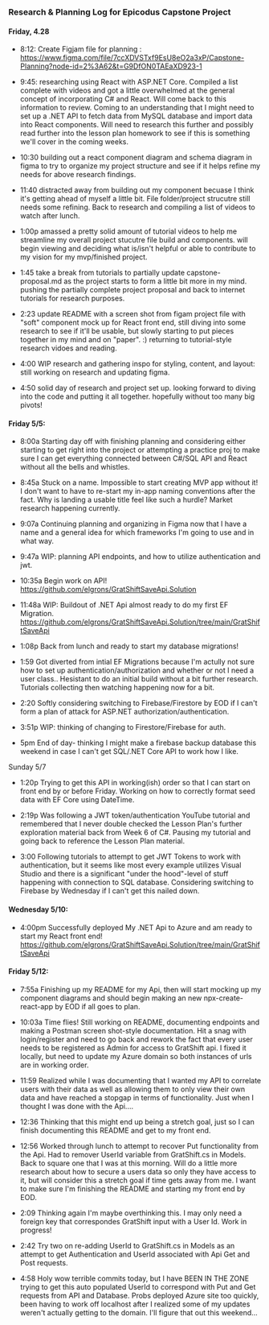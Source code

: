 ### Research & Planning Log for Epicodus Capstone Project

#### Friday, 4.28

* 8:12: Create Figjam file for planning : https://www.figma.com/file/7ccXDVSTxf9EsU8eO2a3xP/Capstone-Planning?node-id=2%3A62&t=G9DfON0TAEaXD923-1

* 9:45: researching using React with ASP.NET Core. Compiled a list complete with videos and got a little overwhelmed at the general concept of incorporating C# and React. Will come back to this information to review. Coming to an understanding that I might need to set up a .NET API to fetch data from MySQL database and import data into React components. Will need to research this further and possibly read further into the lesson plan homework to see if this is something we'll cover in the coming weeks.

* 10:30 building out a react component diagram and schema diagram in figma to try to organize my project structure and see if it helps refine my needs for above research findings.

*  11:40 distracted away from building out my component becuase I think it's getting ahead of myself a little bit. File folder/project strucutre still needs some refining. Back to research and compiling a list of videos to watch after lunch. 

* 1:00p amassed a pretty solid amount of tutorial videos to help me streamline my overall project stucutre file build and components. will begin viewing and deciding what is/isn't helpful or able to contribute to my vision for my mvp/finished project.

* 1:45 take a break from tutorials to partially update capstone-proposal.md as the project starts to form a little bit more in my mind. pushing the partially complete project proposal and back to internet tutorials for research purposes.

* 2:23 update README with a screen shot from figam project file with "soft" component mock up for React front end, still diving into some research to see if it'll be usable, but slowly starting to put pieces together in my mind and on "paper". :) returning to tutorial-style research vidoes and reading.

* 4:00 WIP research and gathering inspo for styling, content, and layout: still working on research and updating figma.

* 4:50 solid day of research and project set up. looking forward to diving into the code and putting it all together. hopefully without too many big pivots!


#### Friday 5/5:

* 8:00a Starting day off with finishing planning and considering either starting to get right into the project or attempting a practice proj to make sure I can get everything connected between C#/SQL API and React without all the bells and whistles.

* 8:45a Stuck on a name. Impossible to start creating MVP app without it! I don't want to have to re-start my in-app naming conventions after the fact. Why is landing a usable title feel like such a hurdle? Market research happening currently.

* 9:07a Continuing planning and organizing in Figma now that I have a name and a general idea for which frameworks I'm going to use and in what way.

* 9:47a WIP: planning API endpoints, and how to utilize authentication and jwt.

* 10:35a Begin work on API! https://github.com/elgrons/GratShiftSaveApi.Solution

* 11:48a WIP: Buildout of .NET Api almost ready to do my first EF Migration. https://github.com/elgrons/GratShiftSaveApi.Solution/tree/main/GratShiftSaveApi

* 1:08p Back from lunch and ready to start my database migrations!

* 1:59 Got diverted from intial EF Migrations because I'm actully not sure how to set up authentication/authorization and whether or not I need a user class.. Hesistant to do an initial build without a bit further research. Tutorials collecting then watching happening now for a bit.

* 2:20 Softly considering switching to Firebase/Firestore by EOD if I can't form a plan of attack for ASP.NET authorization/authentication.

* 3:51p WIP: thinking of changing to Firestore/Firebase for auth.

* 5pm End of day- thinking I might make a firebase backup database this weekend in case I can't get SQL/.NET Core API to work how I like.

Sunday 5/7

* 1:20p Trying to get this API in working(ish) order so that I can start on front end by or before Friday. Working on how to correctly format seed data with EF Core using DateTime.

* 2:19p Was following a JWT token/authentication YouTube tutorial and remembered that I never double checked the Lesson Plan's further exploration material back from Week 6 of C#. Pausing my tutorial and going back to reference the Lesson Plan material.

* 3:00 Following tutorials to attempt to get JWT Tokens to work with authentication, but it seems like most every example utilizes Visual Studio and there is a significant "under the hood"-level of stuff happening with connection to SQL database. Considering switching to Firebase by Wednesday if I can't get this nailed down.

#### Wednesday 5/10:

* 4:00pm Successfully deployed My .NET Api to Azure and am ready to start my React front end! 
https://github.com/elgrons/GratShiftSaveApi.Solution/tree/main/GratShiftSaveApi

#### Friday 5/12:

* 7:55a Finishing up my README for my Api, then will start mocking up my component diagrams and should begin making an new npx-create-react-app by EOD if all goes to plan.

* 10:03a Time flies! Still working on README, documenting endpoints and making a Postman screen shot-style documentation. Hit a snag with login/register and need to go back and rework the fact that every user needs to be registered as Admin for access to GratShift api. I fixed it locally, but need to update my Azure domain so both instances of urls are in working order.

* 11:59 Realized while I was documenting that I wanted my API to correlate users with their data as well as allowing them to only view their own data and have reached a stopgap in terms of functionality. Just when I thought I was done with the Api....


* 12:36 Thinking that this might end up being a stretch goal, just so I can finish documenting this README and get to my front end.

* 12:56 Worked through lunch to attempt to recover Put functionality from the Api. Had to remover UserId variable from GratShift.cs in Models. Back to square one that I was at this morning. Will do a little more research about how to secure a users data so only they have access to it, but will consider this a stretch goal if time gets away from me. I want to make sure I'm finishing the README and starting my front end by EOD.

* 2:09 Thinking again I'm maybe overthinking this. I may only need a foreign key that correspondes GratShift input with a User Id. Work in progress!

* 2:42 Try two on re-adding UserId to GratShift.cs in Models as an attempt to get Authentication and UserId associated with Api Get and Post requests.

* 4:58 Holy wow terrible commits today, but I have BEEN IN THE ZONE trying to get this auto populated UserId to correspond with Put and Get requests from API and Database. Probs deployed Azure site too quickly, been having to work off localhost after I realized some of my updates weren't actually getting to the domain. I'll figure that out this weekend... 